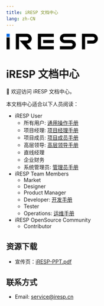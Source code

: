 ```yaml
---
title: iRESP 文档中心
lang: zh-CN
---
```

<img src="/iresp_logo.svg" width="250" />

# iRESP 文档中心

:tada: 欢迎访问 iRESP 文档中心。

本文档中心适合以下人员阅读：

- iRESP User
    - 所有用户: [通用操作手册](/user/general/)
    - 项目经理: [项目经理手册](/user/manager/)
    - 项目成员: [项目成员手册](/user/member/)
    - 高层领导: [高层领导手册](/user/leader/)
    - 直线经理
    - 企业财务
    - 系统管理员: [管理员手册](/user/admin/)
- iRESP Team Members
    - Market
    - Designer
    - Product Manager
    - Developer: [开发手册](/dev/)
    - Tester
    - Operations: [运维手册](/ops/)
- iRESP OpenSource Community
    - Contributor

## 资源下载

- 宣传页：[iRESP-PPT.pdf](./iRESP-PPT.pdf)

## 联系方式

- Email: [service@iresp.cn](mailto:service@iresp.cn)
